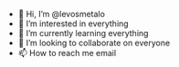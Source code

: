 - 👋 Hi, I’m @levosmetalo
- 👀 I’m interested in everything
- 🌱 I’m currently learning everything
- 💞️ I’m looking to collaborate on everyone
- 📫 How to reach me email

<!---
levosmetalo/levosmetalo is a ✨ special ✨ repository because its `README.md` (this file) appears on your GitHub profile.
You can click the Preview link to take a look at your changes.
--->
